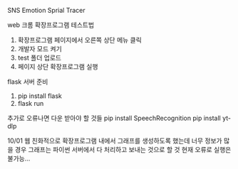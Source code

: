 SNS Emotion Sprial Tracer

web 크롬 확장프로그램 테스트법

1. 확장프로그램 페이지에서 오른쪽 상단 메뉴 클릭
2. 개발자 모드 켜기
3. test 폴더 업로드
4. 페이지 상단 확장프로그램 실행

flask 서버 준비
1. pip install flask
2. flask run

추가로 오류나면 다운 받아야 할 것들
pip install SpeechRecognition
pip install yt-dlp

10/01
웹 친화적으로 확장프로그램 내에서 그래프를 생성하도록 했는데
너무 정보가 많을 경우 그래프는 파이썬 서버에서 다 처리하고 보내는 것으로 할 것
현재 오류로 실행은 불가능...
